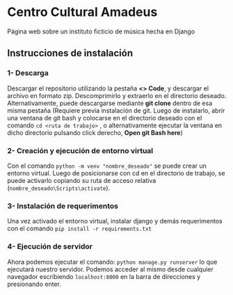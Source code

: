 # Centro Cultural Amadeus
Página web sobre un instituto ficticio de música hecha en Django

## Instrucciones de instalación

### **1- Descarga**

Descargar el repositorio utilizando la pestaña **<> Code**, y descargar el archivo en formato zip. Descomprimirlo y extraerlo en el directorio deseado. Alternativamente, puede descargarse mediante **git clone** dentro de esa misma pestaña (Requiere previa instalación de git. Luego de instalarlo, abrir una ventana de git bash y colocarse en el directorio deseado con el comando `cd <ruta de trabajo>` , o alternativamente ejecutar la ventana en dicho directorio pulsando click derecho, **Open git Bash here**)

### **2- Creación y ejecución de entorno virtual**

Con el comando `python -m venv "nombre_deseado"` se puede crear un entorno virtual. Luego de posicionarse con cd en el directorio de trabajo, se puede activarlo copiando su ruta de acceso relativa (`nombre_deseado\Scripts\activate`).

### **3- Instalación de requerimentos**

Una vez activado el entorno virtual, instalar django y demás requerimentos con el comando `pip install -r requirements.txt`


### **4- Ejecución de servidor**

Ahora podemos ejecutar el comando: 
`python manage.py runserver` lo que ejecutará nuestro servidor. Podemos acceder al mismo desde cualquier navegador escribiendo `localhost:8000` en la barra de direcciones y presionando enter.
